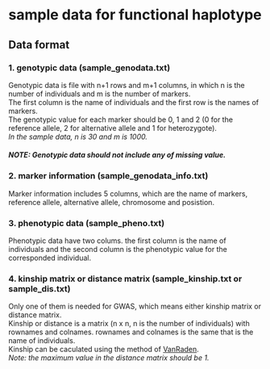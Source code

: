 # sample data for functional haplotype

## Data format

### 1.  genotypic data (sample_genodata.txt)

Genotypic data is file with n+1  rows and m+1 columns, in which n is the number of individuals and m is the number of markers.  
The first column is the name of individuals and the first row is the names of markers.    
The genotypic value for each marker should be 0, 1 and 2 (0 for the reference allele, 2 for alternative allele and 1 for heterozygote).   
 *In the sample data, n is 30 and m is 1000.*
 
#### *NOTE: Genotypic data should not include any of missing value.*

### 2.  marker information (sample_genodata_info.txt)

Marker information includes 5 columns, which are the name of markers, reference allele, alternative allele, chromosome and posistion.

### 3.  phenotypic data (sample_pheno.txt)

Phenotypic data have two colums. the first column is the name of individuals and the second column is the phenotypic value for the corresponded individual.

### 4.  kinship matrix or distance matrix (sample_kinship.txt or sample_dis.txt)

Only one of them is needed for GWAS, which means either kinship matrix or distance matrix.   
Kinship or distance is a matrix (n x n, n is the number of individuals) with rownames and colnames. rownames and colnames is the same that is the name of individuals.   
Kinship can be caculated using the method of [VanRaden](https://github.com/Zhiwu-Zhang-Lab/GAPIT/blob/master/GAPIT.kinship.VanRaden.R).   
*Note: the maximum value in the distance matrix should be 1.*

